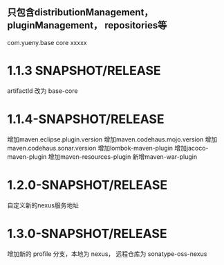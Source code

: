 ## 只包含distributionManagement， pluginManagement， repositories等
<parent>
	<groupId>com.yueny.base</groupId>
	<artifactId>core</artifactId>
	<version>xxxxx</version>
</parent>

# 1.1.3 SNAPSHOT/RELEASE
artifactId 改为 base-core

# 1.1.4-SNAPSHOT/RELEASE
增加maven.eclipse.plugin.version
增加maven.codehaus.mojo.version
增加maven.codehaus.sonar.version
增加lombok-maven-plugin
增加jacoco-maven-plugin
增加maven-resources-plugin
新增maven-war-plugin

# 1.2.0-SNAPSHOT/RELEASE
自定义新的nexus服务地址

# 1.3.0-SNAPSHOT/RELEASE
增加新的 profile 分支，本地为 nexus， 远程仓库为 sonatype-oss-nexus



